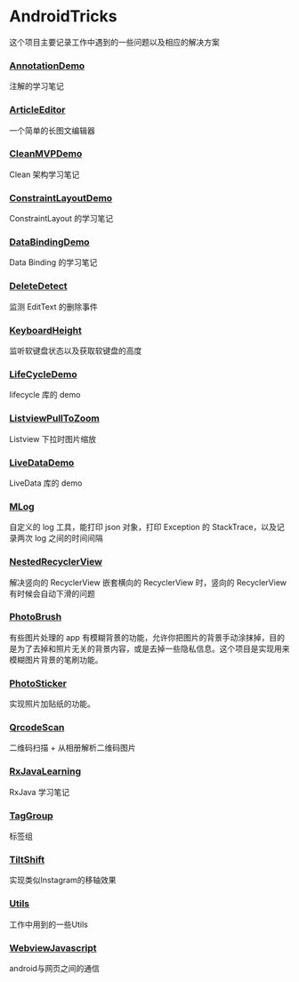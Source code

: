 # AndroidTricks

这个项目主要记录工作中遇到的一些问题以及相应的解决方案

### [AnnotationDemo](https://github.com/cashow/AndroidTricks/tree/master/AnnotationDemo)

注解的学习笔记

### [ArticleEditor](https://github.com/cashow/AndroidTricks/tree/master/AnnotationDemo)

一个简单的长图文编辑器

### [CleanMVPDemo](https://github.com/cashow/AndroidTricks/tree/master/AnnotationDemo)

Clean 架构学习笔记

### [ConstraintLayoutDemo](https://github.com/cashow/AndroidTricks/tree/master/AnnotationDemo)

ConstraintLayout 的学习笔记

### [DataBindingDemo](https://github.com/cashow/AndroidTricks/tree/master/AnnotationDemo)

Data Binding 的学习笔记

### [DeleteDetect](https://github.com/cashow/AndroidTricks/tree/master/AnnotationDemo)

监测 EditText 的删除事件

### [KeyboardHeight](https://github.com/cashow/AndroidTricks/tree/master/AnnotationDemo)

监听软键盘状态以及获取软键盘的高度

### [LifeCycleDemo](https://github.com/cashow/AndroidTricks/tree/master/AnnotationDemo)

lifecycle 库的 demo

### [ListviewPullToZoom](https://github.com/cashow/AndroidTricks/tree/master/AnnotationDemo)

Listview 下拉时图片缩放

### [LiveDataDemo](https://github.com/cashow/AndroidTricks/tree/master/AnnotationDemo)

LiveData 库的 demo

### [MLog](https://github.com/cashow/AndroidTricks/tree/master/AnnotationDemo)

自定义的 log 工具，能打印 json 对象，打印 Exception 的 StackTrace，以及记录两次 log 之间的时间间隔

### [NestedRecyclerView](https://github.com/cashow/AndroidTricks/tree/master/AnnotationDemo)

解决竖向的 RecyclerView 嵌套横向的 RecyclerView 时，竖向的 RecyclerView 有时候会自动下滑的问题

### [PhotoBrush](https://github.com/cashow/AndroidTricks/tree/master/AnnotationDemo)

有些图片处理的 app 有模糊背景的功能，允许你把图片的背景手动涂抹掉，目的是为了去掉和照片无关的背景内容，或是去掉一些隐私信息。这个项目是实现用来模糊图片背景的笔刷功能。

### [PhotoSticker](https://github.com/cashow/AndroidTricks/tree/master/AnnotationDemo)

实现照片加贴纸的功能。

### [QrcodeScan](https://github.com/cashow/AndroidTricks/tree/master/AnnotationDemo)

二维码扫描 + 从相册解析二维码图片

### [RxJavaLearning](https://github.com/cashow/AndroidTricks/tree/master/AnnotationDemo)

RxJava 学习笔记

### [TagGroup](https://github.com/cashow/AndroidTricks/tree/master/AnnotationDemo)

标签组

### [TiltShift](https://github.com/cashow/AndroidTricks/tree/master/AnnotationDemo)

实现类似Instagram的移轴效果

### [Utils](https://github.com/cashow/AndroidTricks/tree/master/AnnotationDemo)

工作中用到的一些Utils

### [WebviewJavascript](https://github.com/cashow/AndroidTricks/tree/master/AnnotationDemo)

android与网页之间的通信
